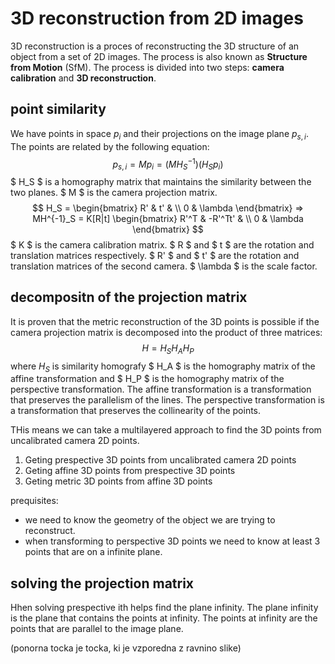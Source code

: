 # 3D reconstruction from 2D images

3D reconstruction is a proces of reconstructing the 3D structure of an object from a set of 2D images. The process is also known as **Structure from Motion** (SfM). The process is divided into two steps: **camera calibration** and **3D reconstruction**.

## point similarity
We have points in space $p_i$ and their projections on the image plane $p_{s,i}$. The points are related by the following equation:
$$
p_{s,i} = M p_i = (MH^{-1}_S)(H_S p_i)
$$
$ H_S $ is a homography matrix that maintains the similarity between the two planes. $ M $ is the camera projection matrix. 
$$ 
H_S = \begin{bmatrix} R' & t' & \\ 0 & \lambda  \end{bmatrix} => MH^{-1}_S = K[R|t] \begin{bmatrix} R'^T & -R'^Tt' & \\ 0 & \lambda  \end{bmatrix}
$$
$ K $ is the camera calibration matrix. $ R $ and $ t $ are the rotation and translation matrices respectively. $ R' $ and $ t' $ are the rotation and translation matrices of the second camera. $ \lambda $ is the scale factor.

## decompositn of the projection matrix
It is proven that the metric reconstruction of the 3D points is possible if the camera projection matrix is decomposed into the product of three matrices:
$$ H = H_S H_A H_P $$
where $H_S$ is similarity homografy $ H_A $ is the homography matrix of the affine transformation and $ H_P $ is the homography matrix of the perspective transformation. The affine transformation is a transformation that preserves the parallelism of the lines. The perspective transformation is a transformation that preserves the collinearity of the points. 

THis means we can take a multilayered approach to find the 3D points from uncalibrated camera 2D points.

1. Geting prespective 3D points from uncalibrated camera 2D points
2. Geting affine 3D points from prespective 3D points
3. Geting metric 3D points from affine 3D points

prequisites:
- we need to know the geometry of the object we are trying to reconstruct. 
- when transforming to perspective 3D points we need to know at least 3 points that are on a infinite plane.


## solving the projection matrix

Hhen solving prespective ith helps find the plane infinity. The plane infinity is the plane that contains the points at infinity. The points at infinity are the points that are parallel to the image plane. 

(ponorna tocka je tocka, ki je vzporedna z ravnino slike)
